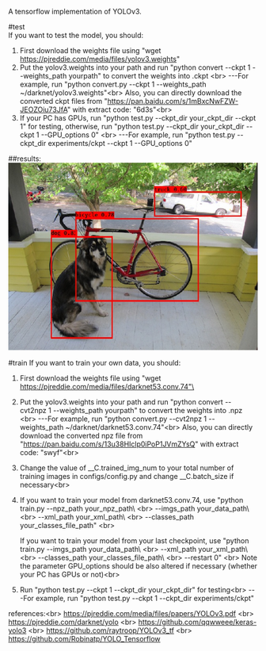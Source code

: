 A tensorflow implementation of YOLOv3.


#test<br>
If you want to test the model, you should:

1. First download the weights file using "wget https://pjreddie.com/media/files/yolov3.weights"
2. Put the yolov3.weights into your path and run "python convert --ckpt 1 --weights_path yourpath" to convert the weights into .ckpt  \<br>
	 ---For example, run "python convert.py --ckpt 1 --weights_path ~/darknet/yolov3.weights"\<br>
   Also, you can directly download the converted ckpt files from "https://pan.baidu.com/s/1mBxcNwFZW-JEOZOiu73JfA" with extract code: "6d3s"\<br>
3. If your PC has GPUs, run "python test.py --ckpt_dir your_ckpt_dir --ckpt 1" for testing, otherwise, run "python test.py --ckpt_dir your_ckpt_dir --ckpt 1 --GPU_options 0"    \<br>
	 ---For example, run "python test.py --ckpt_dir experiments/ckpt --ckpt 1 --GPU_options 0"

##results:
![](https://github.com/csjiangwm/YOLOv3-tensorflow/blob/master/prediction.jpg) 

#train
If you want to train your own data, you should:

1. First download the weights file using "wget https://pjreddie.com/media/files/darknet53.conv.74"\<br>
2. Put the yolov3.weights into your path and run "python convert --cvt2npz 1 --weights_path yourpath" to convert the weights into .npz \<br>        ---For example, run "python convert.py --cvt2npz 1 --weights_path ~/darknet/darknet53.conv.74"\<br>
   Also, you can directly download the converted npz file from "https://pan.baidu.com/s/13u38HIclp0iPoP1JVmZYsQ" with extract code: "swyf"\<br>
3. Change the value of __C.trained_img_num to your total number of training images in configs/config.py and change __C.batch_size if necessary\<br>
4. If you want to train your model from darknet53.conv.74, use "python train.py --npz_path your_npz_path\   \<br>
                                                                                --imgs_path your_data_path\   \<br>
                                                                                --xml_path your_xml_path\  \<br>
                                                                                --classes_path your_classes_file_path"  \<br>
										
   If you want to train your model from your last checkpoint, use "python train.py --imgs_path your_data_path\  \<br>
                                                                                   --xml_path your_xml_path\  \<br>
                                                                                   --classes_path your_classes_file_path\  \<br>
                                                                                   --restart 0"  \<br>
   Note the parameter GPU_options should be also altered if necessary (whether your PC has GPUs or not)\<br>
5. Run "python test.py --ckpt 1 --ckpt_dir your_ckpt_dir" for testing\<br>
         ---For example, run "python test.py --ckpt 1 --ckpt_dir experiments/ckpt"


references:\<br>
https://pjreddie.com/media/files/papers/YOLOv3.pdf \<br>
https://pjreddie.com/darknet/yolo \<br>
https://github.com/qqwweee/keras-yolo3 \<br>
https://github.com/raytroop/YOLOv3_tf \<br>
https://github.com/Robinatp/YOLO_Tensorflow

